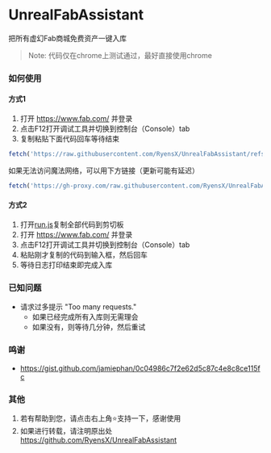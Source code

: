 # UnrealFabAssistant

把所有虚幻Fab商城免费资产一键入库

>Note: 代码仅在chrome上测试通过，最好直接使用chrome

### 如何使用

#### 方式1
1. 打开 https://www.fab.com/ 并登录
2. 点击F12打开调试工具并切换到控制台（Console）tab
3. 复制粘贴下面代码回车等待结束
```javascript
fetch('https://raw.githubusercontent.com/RyensX/UnrealFabAssistant/refs/heads/main/run.js').then(r=>r.text()).then(t=>document.head.append(Object.assign(document.createElement('script'),{textContent:t})))
```

如果无法访问魔法网络，可以用下方链接（更新可能有延迟）

```javascript
fetch('https://gh-proxy.com/raw.githubusercontent.com/RyensX/UnrealFabAssistant/refs/heads/main/run.js').then(r=>r.text()).then(t=>document.head.append(Object.assign(document.createElement('script'),{textContent:t})))
```

#### 方式2
1. 打开[run.js](/run.js)复制全部代码到剪切板
2. 打开 https://www.fab.com/ 并登录
4. 点击F12打开调试工具并切换到控制台（Console）tab
5. 粘贴刚才复制的代码到输入框，然后回车
6. 等待日志打印结束即完成入库

### 已知问题
- 请求过多提示 "Too many requests."
    - 如果已经完成所有入库则无需理会
    - 如果没有，则等待几分钟，然后重试

### 鸣谢
- https://gist.github.com/jamiephan/0c04986c7f2e62d5c87c4e8c8ce115fc

### 其他
1. 若有帮助到您，请点击右上角⭐支持一下，感谢使用
1. 如果进行转载，请注明原出处 https://github.com/RyensX/UnrealFabAssistant
